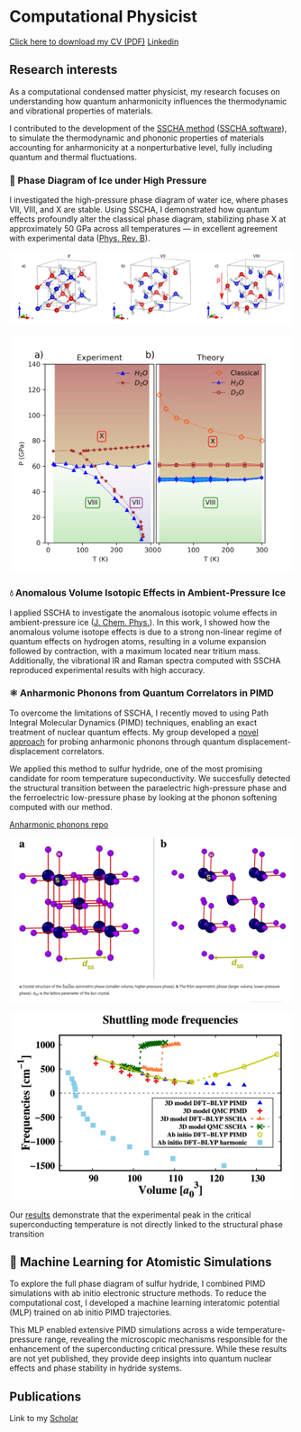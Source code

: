 # Computational Physicist

[Click here to download my CV (PDF)](CV_Cherubini.pdf)
[Linkedin](linkedin.com/in/marco-cherubini94)

## Research interests

As a computational condensed matter physicist, my research focuses on understanding how quantum anharmonicity influences the thermodynamic and vibrational properties of materials.  

I contributed to the development of the [SSCHA method](https://iopscience.iop.org/article/10.1088/1361-648X/ac066b) ([SSCHA software](https://sscha.eu/)), to simulate the thermodynamic and phononic properties of materials accounting for anharmonicity at a nonperturbative level, fully including quantum and thermal fluctuations.

### 🧊 Phase Diagram of Ice under High Pressure

I investigated the high-pressure phase diagram of water ice, where phases VII, VIII, and X are stable. Using SSCHA, I demonstrated how quantum effects profoundly alter the classical phase diagram, stabilizing phase X at approximately 50 GPa across all temperatures — in excellent agreement with experimental data ([Phys. Rev. B](https://journals.aps.org/prb/abstract/10.1103/PhysRevB.110.014112)).

![Fig1](figures/IceStructures.png)

![Fig2](figures/PD_ice.png)

### 💧 Anomalous Volume Isotopic Effects in Ambient-Pressure Ice

I applied SSCHA to investigate the anomalous isotopic volume effects in ambient-pressure ice ([J. Chem. Phys.](https://pubs.aip.org/aip/jcp/article-abstract/155/18/184502/199619/The-microscopic-origin-of-the-anomalous-isotopic?redirectedFrom=fulltext)). In this work, I showed how the anomalous volume isotope effects is due to a strong non-linear regime of quantum effects on hydrogen atoms, resulting in a volume expansion followed by contraction, with a maximum located near tritium mass. Additionally, the vibrational IR and Raman spectra computed with SSCHA reproduced experimental results with high accuracy.

### ⚛️ Anharmonic Phonons from Quantum Correlators in PIMD

To overcome the limitations of SSCHA, I recently moved to using Path Integral Molecular Dynamics (PIMD) techniques, enabling an exact treatment of nuclear quantum effects. My group developed a [novel approach](https://pubs.aip.org/aip/jcp/article-abstract/154/22/224108/313340/Probing-anharmonic-phonons-by-quantum-correlators?redirectedFrom=fulltext) for probing anharmonic phonons through quantum displacement-displacement correlators. 

We applied this method to sulfur hydride, one of the most promising candidate for room temperature supeconductivity. We succesfully detected the structural transition between the paraelectric high-pressure phase and the ferroelectric low-pressure phase by looking at the phonon softening computed with our method. 

[Anharmonic phonons repo](https://github.com/marcocherubini/Anharmonic-phonons-post-processing)

![Fig3](figures/H3S.png)

![Fig4](figures/Modes.png)

Our [results](https://www.nature.com/articles/s41524-024-01239-0)  demonstrate that the experimental peak in the critical superconducting temperature is not directly linked to the structural phase transition 

## 🤖 Machine Learning for Atomistic Simulations

To explore the full phase diagram of sulfur hydride, I combined PIMD simulations with ab initio electronic structure methods. To reduce the computational cost, I developed a machine learning interatomic potential (MLP) trained on ab initio PIMD trajectories.

This MLP enabled extensive PIMD simulations across a wide temperature-pressure range, revealing the microscopic mechanisms responsible for the enhancement of the superconducting critical pressure. While these results are not yet published, they provide deep insights into quantum nuclear effects and phase stability in hydride systems.


## Publications

Link to my [Scholar](https://scholar.google.com/citations?user=1t4hEZIAAAAJ&hl=it)
